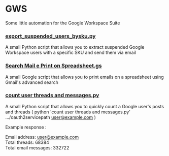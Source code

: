 # GWS
Some little automation for the Google Workspace Suite


### [export_suspended_users_bysku.py](https://github.com/lonix86/GWS/blob/main/export_suspended_users_bysku.py)
  A small Python script that allows you to extract suspended Google Workspace users with a specific SKU and send them via email
  
### [Search Mail e Print on Spreadsheet.gs](https://github.com/lonix86/GWS/blob/main/Search%20Mail%20e%20Print%20on%20Spreadsheet.gs)
  A small Google script that allows you to print emails on a spreadsheet using Gmail's advanced search
  
### [count user threads and messages.py](https://github.com/lonix86/GWS/blob/main/count%20user%20threads%20and%20messages.py)
  A small Python script that allows you to quickly count a Google user's posts and threads ( python 'count user threads and messages.py' .../oauth2servicepath    user@example.com )
  
  Example response :
  
  Email address: user@example.com\
  Total threads: 68384\
  Total email messages: 332722
  
 
  
 
  
